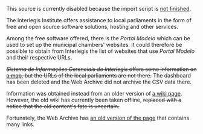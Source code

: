 This source is currently disabled because the import script is
[not finished](https://github.com/augusto-herrmann/transparencia-dados-abertos-brasil/issues/1).

The Interlegis Institute offers assistance to local parliaments in the
form of free and open source software solutions, hosting and other
services.

Among the free software offered, there is the *Portal Modelo* which can
be used to set up the municipal chambers' websites. It could therefore be
possible to obtain from Interlegis the list of websites that use *Portal
Modelo* and their respective URLs.

~~*Sistema de Informações Gerenciais do Interlegis* offers some information
on [a map](https://sigi.interlegis.leg.br/dashboard/mapa/), but the URLs
of the local parliaments are not there.~~ The dashboard has been deleted
and the Web Archive did not archive the CSV data there.

Information was obtained instead from an older version of
[a wiki page](https://colab.interlegis.leg.br/wiki/CasasUsamPortalModelo?version=414#L1).
However, the old wiki has currently been taken offline, ~~replaced with a
notice that the old content's fate is uncertain.~~

Fortunately, the Web Archive has
[an old version of the page](https://web.archive.org/web/20190110071424/http://colab.interlegis.leg.br:80/wiki/CasasUsamPortalModelo)
that contains many links.
